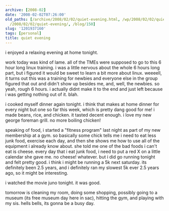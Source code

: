 ```yaml
---
archive: [2008-02]
date: '2008-02-02T07:26:00'
old_paths: [/archive/2008/02/02/quiet-evening.html, /wp/2008/02/02/quiet-evening/,
  /2008/02/02/quiet-evening/, /blog/150]
slug: '1201937160'
tags: [personal]
title: quiet evening
---
```


i enjoyed a relaxing evening at home tonight.

work today was kind of lame. all of the TMEs were supposed to go to this
6 hour long linux training. i was a little nervous about the whole 6 hours
long part, but i figured it would be sweet to learn a bit more about
linux. weeeell, it turns out this was a training for newbies and everyone
else in the group figured that out and didn't show up besides me, and,
well, the newbies. so yeah, rough 6 hours. i actually didnt make it to the
end and just left because i was getting nothing out of it. blah.

i cooked myself dinner again tonight. i think that makes at home dinner
for every night but one so far this week, which is pretty dang good for
me! i made beans, rice, and chicken. it tasted decent enough. i love my
new george foreman grill. no more boiling chicken!

speaking of food, i started a "fitness program" last night as part of my
new membership at a gym. so basically some chick tells me i need to eat
less junk food, exercise each day, and then she shows me how to use all of
the equipment i already know about. she told me one of the bad foods
i can't eat is cheese. every day that i eat junk food, i need to put a red
X on a little calendar she gave me. no cheese! whatever. but i did go
running tonight and felt pretty good. i think i might be running a 5k next
saturday. its definitely been 2.5 years, and i definitely ran my slowest
5k ever 2.5 years ago, so it might be interesting.

i watched the movie juno tonight. it was good.

tomorrow is cleaning my room, doing some shopping, possibly going to
a museum (its free museum day here in sac), hitting the gym, and playing
with my sis. hells bells, its gonna be a busy day.

